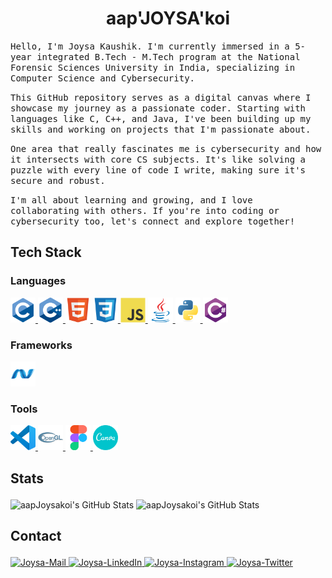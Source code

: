 <h1 align="center"><b>aap'JOYSA'koi</b></h1>

<p align="left">
 <samp>Hello, I'm Joysa Kaushik. I'm currently immersed in a 5-year integrated B.Tech - M.Tech program at the National Forensic Sciences University in India, specializing in Computer Science and Cybersecurity.</samp>
</p>

<p align="left">
 <samp>This GitHub repository serves as a digital canvas where I showcase my journey as a passionate coder. Starting with languages like C, C++, and Java, I've been building up my skills and working on projects that I'm passionate about.</samp>
</p>

<p align="left">
 <samp>One area that really fascinates me is cybersecurity and how it intersects with core CS subjects. It's like solving a puzzle with every line of code I write, making sure it's secure and robust.</samp>
</p>

<p align="left">
 <samp>I'm all about learning and growing, and I love collaborating with others. If you're into coding or cybersecurity too, let's connect and explore together!</samp>
</p>

## <p align="left"> Tech Stack </p>

### <p align="left"> Languages </p>

<div align="left">
 <a href="https://www.iso.org/standard/74528.html" target="_blank">
  <img alt="Joysa-C" height="40" width="40" src="https://github.com/devicons/devicon/blob/master/icons/c/c-original.svg">
 </a>
 <a href="https://isocpp.org/" target="_blank">
  <img alt="Joysa-Cpp" height="40" width="40" src="https://github.com/devicons/devicon/blob/master/icons/cplusplus/cplusplus-original.svg">
 </a>
 <a href="https://www.w3.org/standards/webdesign/htmlcss" target="_blank">
  <img alt="Joysa-HTML" height="40" width="40" src="https://github.com/devicons/devicon/blob/master/icons/html5/html5-original.svg">
 </a>
 <a href="https://www.w3.org/standards/webdesign/htmlcss" target="_blank">
  <img alt="Joysa-CSS" height="40" width="40" src="https://github.com/devicons/devicon/blob/master/icons/css3/css3-original.svg">
 </a>
 <a href="https://www.ecma-international.org/publications-and-standards/standards/ecma-262/" target="_blank">
  <img alt="Joysa-JavaScript" height="40" width="40" src="https://github.com/devicons/devicon/blob/master/icons/javascript/javascript-original.svg">
 </a>
 <a href="https://www.oracle.com/java/" target="_blank">
  <img alt="Joysa-Java" height="40" width="40" src="https://github.com/devicons/devicon/blob/master/icons/java/java-original.svg">
 </a>
 <a href="https://www.python.org/" target="_blank">
  <img alt="Joysa-Python" height="40" width="40" src="https://github.com/devicons/devicon/blob/master/icons/python/python-original.svg">
 </a>
 <a href="https://docs.microsoft.com/en-us/dotnet/csharp/" target="_blank">
  <img alt="Joysa-CSharp" height="40" width="40" src="https://github.com/devicons/devicon/blob/master/icons/csharp/csharp-original.svg">
 </a>
</div>

### <p align="left"> Frameworks </p>

<div align="left">
 <a href="https://dotnet.microsoft.com/" target="_blank">
  <img alt="joysa-dotnet" height="40" width="40" src="https://github.com/devicons/devicon/blob/master/icons/dot-net/dot-net-original.svg">
 </a>
</div>

### <p align="left"> Tools </p>

<div align="left">
 <a href="https://code.visualstudio.com/" target="_blank">
  <img alt="joysa-VS-Code" height="40" width="40" src="https://github.com/devicons/devicon/blob/master/icons/vscode/vscode-original.svg">
 </a>
 <a href="https://www.opengl.org/documentation/" target="_blank">
  <img alt="joysa-OpenGL" height="40" width="40" src="https://github.com/devicons/devicon/blob/master/icons/opengl/opengl-original.svg">
 </a>
 <a href="https://www.figma.com/" target="_blank">
  <img alt="joysa-Figma" height="40" width="40" src="https://github.com/devicons/devicon/blob/master/icons/figma/figma-original.svg">
 </a>
 <a href="https://www.canva.com/" target="_blank">
  <img alt="joysa-Canva" height="40" width="40" src="https://github.com/devicons/devicon/blob/master/icons/canva/canva-original.svg">
 </a>
</div>


## <p align="left"> Stats </p>

<p align="left">
 <img alt="aapJoysakoi's GitHub Stats" src="https://github-readme-stats-lake-seven-36.vercel.app/api?username=aapJoysakoi&show_icons=true&theme=transparent&hide_border=true">
 <img alt="aapJoysakoi's GitHub Stats" src="https://github-readme-stats-lake-seven-36.vercel.app/api/top-langs?username=aapJoysakoi&show_icons=true&theme=transparent&hide_border=true&layout=compact">
</p>

## <p align="left"> Contact </p>

<p align="left">
 <a href="mailto:joysaakaushik@gmail.com?subject=[GitHub]" target="_blank">
  <img alt="Joysa-Mail" src="https://img.shields.io/badge/-Mail-EA4335?style=for-the-badge&logo=maildotru&logoColor=white" target="_blank">
 </a>



  <a href="https://www.linkedin.com/in/joysa-kaushik" target="_blank">
   <img alt="Joysa-LinkedIn" src="https://img.shields.io/badge/-LinkedIn-0A66C2?style=for-the-badge&logo=linkedin&logoColor=white" target="_blank">
  </a>


 <span style="display: inline-block;">
  <a href="https://www.instagram.com/aap.joysa.koi" target="_blank">
   <img alt="Joysa-Instagram" src="https://img.shields.io/badge/-Instagram-E4405F?style=for-the-badge&logo=instagram&logoColor=white" target="_blank">
  </a>

 <span style="display: inline-block;">
  <a href="https://twitter.com/aap_Joysa_koi" target="_blank">
   <img alt="Joysa-Twitter" src="https://img.shields.io/badge/-Twitter-000000?style=for-the-badge&logo=twitter&logoColor=white" target="_blank">
  </a>
 </span>
</p>
